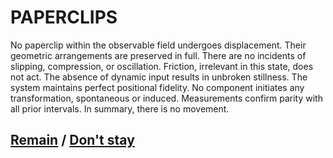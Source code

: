 # PAPERCLIPS

No paperclip within the observable field undergoes displacement. Their geometric arrangements are preserved in full. There are no incidents of slipping, compression, or oscillation. Friction, irrelevant in this state, does not act. The absence of dynamic input results in unbroken stillness. The system maintains perfect positional fidelity. No component initiates any transformation, spontaneous or induced. Measurements confirm parity with all prior intervals. In summary, there is no movement.

## [Remain](page-aa9682508e7b2c90) / [Don't stay](page-b8071d48bf9683f0)
